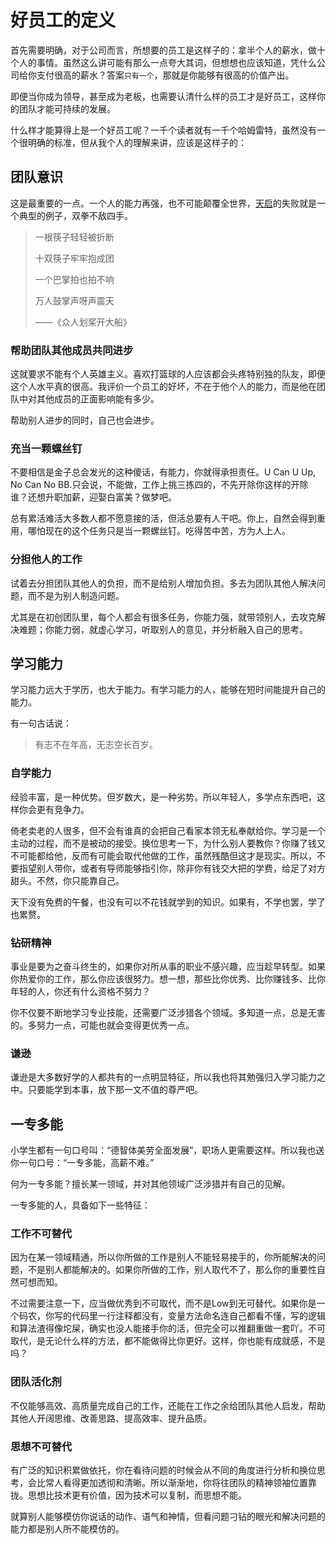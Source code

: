 # 好员工的定义

首先需要明确，对于公司而言，所想要的员工是这样子的：拿半个人的薪水，做十个人的事情。虽然这么讲可能有那么一点夸大其词，但想想也应该知道，凭什么公司给你支付很高的薪水？答案`只有一个`，那就是你能够有很高的价值产出。

即便当你成为领导，甚至成为老板，也需要认清什么样的员工才是好员工，这样你的团队才能可持续的发展。

什么样才能算得上是一个好员工呢？一千个读者就有一千个哈姆雷特，虽然没有一个很明确的标准，但从我个人的理解来讲，应该是这样子的：

## 团队意识

这是最重要的一点。一个人的能力再强，也不可能颠覆全世界，[天启](http://baike.baidu.com/subview/11659698/12016649.htm)的失败就是一个典型的例子，双拳不敌四手。

> 一根筷子轻轻被折断
>
> 十双筷子牢牢抱成团
>
> 一个巴掌拍也拍不响
>
> 万人鼓掌声呀声震天
>
> ——《众人划桨开大船》

### 帮助团队其他成员共同进步

这就要求不能有个人英雄主义。喜欢打篮球的人应该都会头疼特别独的队友，即便这个人水平真的很高。我评价一个员工的好坏，不在于他个人的能力，而是他在团队中对其他成员的正面影响能有多少。

帮助别人进步的同时，自己也会进步。

### 充当一颗螺丝钉

不要相信是金子总会发光的这种傻话，有能力，你就得承担责任。U Can U Up, No Can No BB.只会说，不能做，工作上挑三拣四的，不先开除你这样的开除谁？还想升职加薪，迎娶白富美？做梦吧。

总有累活难活大多数人都不愿意接的活，但活总要有人干吧。你上，自然会得到重用，哪怕现在的这个任务只是当一颗螺丝钉。吃得苦中苦，方为人上人。

### 分担他人的工作

试着去分担团队其他人的负担，而不是给别人增加负担。多去为团队其他人解决问题，而不是为别人制造问题。

尤其是在初创团队里，每个人都会有很多任务，你能力强，就带领别人，去攻克解决难题；你能力弱，就虚心学习，听取别人的意见，并分析融入自己的思考。

## 学习能力

学习能力远大于学历，也大于能力。有学习能力的人，能够在短时间能提升自己的能力。

有一句古话说：

> 有志不在年高，无志空长百岁。

### 自学能力

经验丰富，是一种优势。但岁数大，是一种劣势。所以年轻人，多学点东西吧，这样你会更有竞争力。

倚老卖老的人很多，但不会有谁真的会把自己看家本领无私奉献给你。学习是一个主动的过程，而不是被动的接受。换位思考一下，为什么别人要教你？你赚了钱又不可能都给他，反而有可能会取代他做的工作，虽然残酷但这才是现实。所以，不要指望别人带你，或者有导师能够指引你，除非你有钱交大把的学费，给足了对方甜头。不然，你只能靠自己。

天下没有免费的午餐，也没有可以不花钱就学到的知识。如果有，不学也罢，学了也累赘。

### 钻研精神

事业是要为之奋斗终生的，如果你对所从事的职业不感兴趣，应当趁早转型。如果你热爱你的工作，那么你应该很努力。想一想，那些比你优秀、比你赚钱多、比你年轻的人，你还有什么资格不努力？

你不仅要不断地学习专业技能，还需要广泛涉猎各个领域。多知道一点，总是无害的。多努力一点，可能也就会变得更优秀一点。

### 谦逊

谦逊是大多数好学的人都共有的一点明显特征，所以我也将其勉强归入学习能力之中。只要能学到本事，放下那一文不值的尊严吧。

## 一专多能

小学生都有一句口号叫：“德智体美劳全面发展”，职场人更需要这样。所以我也送你一句口号：“一专多能，高薪不难。”

何为一专多能？擅长某一领域，并对其他领域广泛涉猎并有自己的见解。

一专多能的人，具备如下一些特征：

### 工作不可替代

因为在某一领域精通，所以你所做的工作是别人不能轻易接手的，你所能解决的问题，不是别人都能解决的。如果你所做的工作，别人取代不了，那么你的重要性自然可想而知。

不过需要注意一下，应当做优秀到不可取代，而不是Low到无可替代。如果你是一个码农，你写的代码里一行注释都没有，变量方法命名连自己都看不懂，写的逻辑和算法渣得像坨屎，确实也没人能接手你的活，但完全可以推翻重做一套吖。不可取代，是无论什么样的方法，都不能做得比你更好。这样，你也能有成就感，不是吗？

### 团队活化剂

不仅能够高效、高质量完成自己的工作，还能在工作之余给团队其他人启发，帮助其他人开阔思维、改善思路、提高效率、提升品质。

### 思想不可替代

有广泛的知识积累做依托，你在看待问题的时候会从不同的角度进行分析和换位思考，会比常人看得更加透彻和清晰。所以渐渐地，你将往团队的精神领袖位置靠拢。思想比技术更有价值，因为技术可以复制，而思想不能。

就算别人能够模仿你说话的动作、语气和神情，但看问题刁钻的眼光和解决问题的能力都是别人所不能模仿的。
